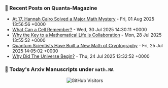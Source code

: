 ### 📝 Recent Posts on Quanta-Magazine
<!-- quanta starts -->
* <a href="https://www.quantamagazine.org/at-17-hannah-cairo-solved-a-major-math-mystery-20250801/">At 17, Hannah Cairo Solved a Major Math Mystery</a> - Fri, 01 Aug 2025 13:56:56 +0000
* <a href="https://www.quantamagazine.org/what-can-a-cell-remember-20250730/">What Can a Cell Remember?</a> - Wed, 30 Jul 2025 14:30:11 +0000
* <a href="https://www.quantamagazine.org/why-the-key-to-a-mathematical-life-is-collaboration-20250728/">Why the Key to a Mathematical Life is Collaboration</a> - Mon, 28 Jul 2025 13:55:52 +0000
* <a href="https://www.quantamagazine.org/quantum-scientists-have-built-a-new-math-of-cryptography-20250725/">Quantum Scientists Have Built a New Math of Cryptography</a> - Fri, 25 Jul 2025 14:05:02 +0000
* <a href="https://www.quantamagazine.org/why-did-the-universe-begin-20250724/">Why Did The Universe Begin?</a> - Thu, 24 Jul 2025 13:32:52 +0000
<!-- quanta ends -->


### 📝 Today's Arxiv Manuscripts under ``math.NA``
<!-- arxiv-math-na starts -->

<!-- arxiv-math-na ends -->

<div align="center">
  
![GitHub Visitors](https://api.visitorbadge.io/api/visitors?path=https%3A%2F%2Fgithub.com%2Flowrank&label=profile%20views&labelColor=%231e1e2e&countColor=%23cba6f7)



</div>
